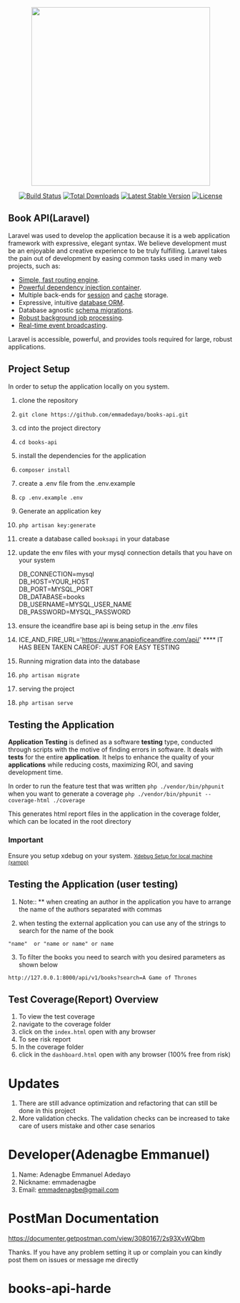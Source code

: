 
<p align="center"><img src="https://res.cloudinary.com/dtfbvvkyp/image/upload/v1566331377/laravel-logolockup-cmyk-red.svg" width="400"></p>  

<p align="center">  
<a href="https://travis-ci.org/laravel/framework"><img src="https://travis-ci.org/laravel/framework.svg" alt="Build Status"></a>  
<a href="https://packagist.org/packages/laravel/framework"><img src="https://poser.pugx.org/laravel/framework/d/total.svg" alt="Total Downloads"></a>  
<a href="https://packagist.org/packages/laravel/framework"><img src="https://poser.pugx.org/laravel/framework/v/stable.svg" alt="Latest Stable Version"></a>  
<a href="https://packagist.org/packages/laravel/framework"><img src="https://poser.pugx.org/laravel/framework/license.svg" alt="License"></a>  
</p>  

## Book API(Laravel)

Laravel was used to develop the application because it is a web application framework with expressive, elegant syntax. We believe development must be an enjoyable and creative experience to be truly fulfilling. Laravel takes the pain out of development by easing common tasks used in many web projects, such as:

- [Simple, fast routing engine](https://laravel.com/docs/routing).
- [Powerful dependency injection container](https://laravel.com/docs/container).
- Multiple back-ends for [session](https://laravel.com/docs/session) and [cache](https://laravel.com/docs/cache) storage.
- Expressive, intuitive [database ORM](https://laravel.com/docs/eloquent).
- Database agnostic [schema migrations](https://laravel.com/docs/migrations).
- [Robust background job processing](https://laravel.com/docs/queues).
- [Real-time event broadcasting](https://laravel.com/docs/broadcasting).

Laravel is accessible, powerful, and provides tools required for large, robust applications.

##  Project Setup
In order to setup the application locally on you system.
1. clone the repository
2. `git clone https://github.com/emmadedayo/books-api.git`
3. cd into the project directory
4. `cd books-api`
5. install the dependencies for the application
6. `composer install`
7. create a .env file from the .env.example
8. `cp .env.example .env`
9. Generate an application key
10. `php artisan key:generate`
11. create a database called `booksapi` in your database
12. update the env files with your mysql connection details that you have on your system


    DB_CONNECTION=mysql  
    DB_HOST=YOUR_HOST  
    DB_PORT=MYSQL_PORT  
    DB_DATABASE=books  
    DB_USERNAME=MYSQL_USER_NAME  
    DB_PASSWORD=MYSQL_PASSWORD

13. ensure the iceandfire base api is being setup in the .env files
14. ICE_AND_FIRE_URL='https://www.anapioficeandfire.com/api/' **** IT HAS BEEN TAKEN CAREOF: JUST FOR EASY TESTING
15. Running migration data into the database
16. `php artisan migrate`
17. serving the project
18. `php artisan serve`

##  Testing the Application
**Application Testing**  is defined as a software  **testing**  type, conducted through scripts with the motive of finding errors in software. It deals with  **tests**  for the entire  **application**. It helps to enhance the quality of your  **applications**  while reducing costs, maximizing ROI, and saving development time.

In order to run the feature test that was written
`php ./vendor/bin/phpunit`
when you want to generate a coverage
`php ./vendor/bin/phpunit --coverage-html ./coverage`

This generates html report files in the application in the coverage folder, which can be located in the root directory

### Important
Ensure you setup xdebug on your system. <small> [Xdebug Setup for local machine (xampp)](https://medium.com/d6-digital/installing-xdebug-for-xampp-with-php-in-windows-d2b750861118) </small>

##  Testing the Application (user testing)

1. Note:: ** when creating an author in the application you have to arrange the name of the authors separated with commas

2. when testing the external application you can use any of the strings to search for the name of the book

`"name"  or "name or name" or name`

3. To filter the books you need to search with you desired parameters as shown below

`http://127.0.0.1:8000/api/v1/books?search=A Game of Thrones`



## Test Coverage(Report) Overview

1. To view the test coverage
2. navigate to the coverage folder
3. click on the `index.html` open with any browser
4. To see risk report
5. In the coverage folder
6. click in the `dashboard.html` open with any browser (100% free from risk)


# Updates

1. There are still advance optimization and refactoring that can still be done in this project
2. More validation checks. The validation checks can be increased to take care of users mistake and other case senarios



# Developer(Adenagbe Emmanuel)

1. Name: Adenagbe Emmanuel Adedayo
2. Nickname: emmadenagbe
3. Email: emmadenagbe@gmail.com

# PostMan Documentation
https://documenter.getpostman.com/view/3080167/2s93XvWQbm

Thanks. If you have any problem setting it up or complain you can kindly post them on issues or message me directly
# books-api-harde
